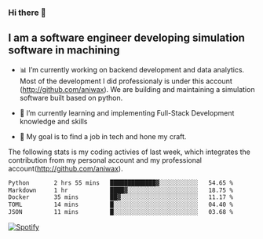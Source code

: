 ### Hi there 👋

## I am a software engineer developing simulation software in machining
- :bar_chart: I’m currently working on backend development and data analytics.
Most of the development I did professionaly is under this account (http://github.com/aniwax). We are building and maintaining a simulation software built based on python. 

- 🌱 I’m currently learning and implementing Full-Stack Development knowledge and skills
- :dart: My goal is to find a job in tech and hone my craft.


<!--- [![shizzy's github stats](https://github-readme-stats.vercel.app/api?username=shirzartenwer)](https://github.com/anuraghazra/github-readme-stats) --->


The following stats is my coding activies of last week, which integrates the contribution from my personal account and my professional account(http://github.com/aniwax). 


 <!--START_SECTION:waka-->

```txt
Python       2 hrs 55 mins   █████████████▓░░░░░░░░░░░   54.65 %
Markdown     1 hr            ████▓░░░░░░░░░░░░░░░░░░░░   18.75 %
Docker       35 mins         ██▓░░░░░░░░░░░░░░░░░░░░░░   11.17 %
TOML         14 mins         █░░░░░░░░░░░░░░░░░░░░░░░░   04.40 %
JSON         11 mins         █░░░░░░░░░░░░░░░░░░░░░░░░   03.68 %
```

<!--END_SECTION:waka-->
[![Spotify](https://spotify-on-github-git-master.shirzartenwer.vercel.app/api/spotify)](https://open.spotify.com/user/21j6s322bjrhxlx67pyzkc4ki)
